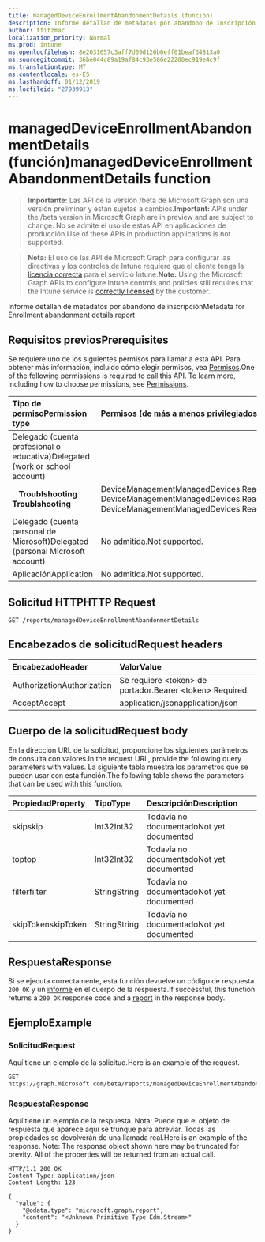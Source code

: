 ```yaml
---
title: managedDeviceEnrollmentAbandonmentDetails (función)
description: Informe detallan de metadatos por abandono de inscripción
author: tfitzmac
localization_priority: Normal
ms.prod: intune
ms.openlocfilehash: 8e2031657c3aff7d09d126b6eff01beaf34813a0
ms.sourcegitcommit: 36be044c89a19af84c93e586e22200ec919e4c9f
ms.translationtype: MT
ms.contentlocale: es-ES
ms.lasthandoff: 01/12/2019
ms.locfileid: "27939913"
---
```

# <a name="manageddeviceenrollmentabandonmentdetails-function"></a><span data-ttu-id="4efd2-103">managedDeviceEnrollmentAbandonmentDetails (función)</span><span class="sxs-lookup"><span data-stu-id="4efd2-103">managedDeviceEnrollmentAbandonmentDetails function</span></span>

> <span data-ttu-id="4efd2-104">**Importante:** Las API de la versión /beta de Microsoft Graph son una versión preliminar y están sujetas a cambios.</span><span class="sxs-lookup"><span data-stu-id="4efd2-104">**Important:** APIs under the /beta version in Microsoft Graph are in preview and are subject to change.</span></span> <span data-ttu-id="4efd2-105">No se admite el uso de estas API en aplicaciones de producción.</span><span class="sxs-lookup"><span data-stu-id="4efd2-105">Use of these APIs in production applications is not supported.</span></span>

> <span data-ttu-id="4efd2-106">**Nota:** El uso de las API de Microsoft Graph para configurar las directivas y los controles de Intune requiere que el cliente tenga la [licencia correcta](https://go.microsoft.com/fwlink/?linkid=839381) para el servicio Intune.</span><span class="sxs-lookup"><span data-stu-id="4efd2-106">**Note:** Using the Microsoft Graph APIs to configure Intune controls and policies still requires that the Intune service is [correctly licensed](https://go.microsoft.com/fwlink/?linkid=839381) by the customer.</span></span>

<span data-ttu-id="4efd2-107">Informe detallan de metadatos por abandono de inscripción</span><span class="sxs-lookup"><span data-stu-id="4efd2-107">Metadata for Enrollment abandonment details report</span></span>
## <a name="prerequisites"></a><span data-ttu-id="4efd2-108">Requisitos previos</span><span class="sxs-lookup"><span data-stu-id="4efd2-108">Prerequisites</span></span>
<span data-ttu-id="4efd2-p102">Se requiere uno de los siguientes permisos para llamar a esta API. Para obtener más información, incluido cómo elegir permisos, vea [Permisos](/graph/permissions-reference).</span><span class="sxs-lookup"><span data-stu-id="4efd2-p102">One of the following permissions is required to call this API. To learn more, including how to choose permissions, see [Permissions](/graph/permissions-reference).</span></span>

|<span data-ttu-id="4efd2-111">Tipo de permiso</span><span class="sxs-lookup"><span data-stu-id="4efd2-111">Permission type</span></span>|<span data-ttu-id="4efd2-112">Permisos (de más a menos privilegiados)</span><span class="sxs-lookup"><span data-stu-id="4efd2-112">Permissions (from most to least privileged)</span></span>|
|:---|:---|
|<span data-ttu-id="4efd2-113">Delegado (cuenta profesional o educativa)</span><span class="sxs-lookup"><span data-stu-id="4efd2-113">Delegated (work or school account)</span></span>||
| <span data-ttu-id="4efd2-114">&nbsp;&nbsp; **Troublshooting**</span><span class="sxs-lookup"><span data-stu-id="4efd2-114">&nbsp; &nbsp; **Troublshooting**</span></span> | <span data-ttu-id="4efd2-115">DeviceManagementManagedDevices.ReadWrite.All, DeviceManagementManagedDevices.Read.All</span><span class="sxs-lookup"><span data-stu-id="4efd2-115">DeviceManagementManagedDevices.ReadWrite.All, DeviceManagementManagedDevices.Read.All</span></span>|
|<span data-ttu-id="4efd2-116">Delegado (cuenta personal de Microsoft)</span><span class="sxs-lookup"><span data-stu-id="4efd2-116">Delegated (personal Microsoft account)</span></span>|<span data-ttu-id="4efd2-117">No admitida.</span><span class="sxs-lookup"><span data-stu-id="4efd2-117">Not supported.</span></span>|
|<span data-ttu-id="4efd2-118">Aplicación</span><span class="sxs-lookup"><span data-stu-id="4efd2-118">Application</span></span>|<span data-ttu-id="4efd2-119">No admitida.</span><span class="sxs-lookup"><span data-stu-id="4efd2-119">Not supported.</span></span>|

## <a name="http-request"></a><span data-ttu-id="4efd2-120">Solicitud HTTP</span><span class="sxs-lookup"><span data-stu-id="4efd2-120">HTTP Request</span></span>
<!-- {
  "blockType": "ignored"
}
-->
``` http
GET /reports/managedDeviceEnrollmentAbandonmentDetails
```

## <a name="request-headers"></a><span data-ttu-id="4efd2-121">Encabezados de solicitud</span><span class="sxs-lookup"><span data-stu-id="4efd2-121">Request headers</span></span>
|<span data-ttu-id="4efd2-122">Encabezado</span><span class="sxs-lookup"><span data-stu-id="4efd2-122">Header</span></span>|<span data-ttu-id="4efd2-123">Valor</span><span class="sxs-lookup"><span data-stu-id="4efd2-123">Value</span></span>|
|:---|:---|
|<span data-ttu-id="4efd2-124">Authorization</span><span class="sxs-lookup"><span data-stu-id="4efd2-124">Authorization</span></span>|<span data-ttu-id="4efd2-125">Se requiere &lt;token&gt; de portador.</span><span class="sxs-lookup"><span data-stu-id="4efd2-125">Bearer &lt;token&gt; Required.</span></span>|
|<span data-ttu-id="4efd2-126">Accept</span><span class="sxs-lookup"><span data-stu-id="4efd2-126">Accept</span></span>|<span data-ttu-id="4efd2-127">application/json</span><span class="sxs-lookup"><span data-stu-id="4efd2-127">application/json</span></span>|

## <a name="request-body"></a><span data-ttu-id="4efd2-128">Cuerpo de la solicitud</span><span class="sxs-lookup"><span data-stu-id="4efd2-128">Request body</span></span>
<span data-ttu-id="4efd2-129">En la dirección URL de la solicitud, proporcione los siguientes parámetros de consulta con valores.</span><span class="sxs-lookup"><span data-stu-id="4efd2-129">In the request URL, provide the following query parameters with values.</span></span>
<span data-ttu-id="4efd2-130">La siguiente tabla muestra los parámetros que se pueden usar con esta función.</span><span class="sxs-lookup"><span data-stu-id="4efd2-130">The following table shows the parameters that can be used with this function.</span></span>

|<span data-ttu-id="4efd2-131">Propiedad</span><span class="sxs-lookup"><span data-stu-id="4efd2-131">Property</span></span>|<span data-ttu-id="4efd2-132">Tipo</span><span class="sxs-lookup"><span data-stu-id="4efd2-132">Type</span></span>|<span data-ttu-id="4efd2-133">Descripción</span><span class="sxs-lookup"><span data-stu-id="4efd2-133">Description</span></span>|
|:---|:---|:---|
|<span data-ttu-id="4efd2-134">skip</span><span class="sxs-lookup"><span data-stu-id="4efd2-134">skip</span></span>|<span data-ttu-id="4efd2-135">Int32</span><span class="sxs-lookup"><span data-stu-id="4efd2-135">Int32</span></span>|<span data-ttu-id="4efd2-136">Todavía no documentado</span><span class="sxs-lookup"><span data-stu-id="4efd2-136">Not yet documented</span></span>|
|<span data-ttu-id="4efd2-137">top</span><span class="sxs-lookup"><span data-stu-id="4efd2-137">top</span></span>|<span data-ttu-id="4efd2-138">Int32</span><span class="sxs-lookup"><span data-stu-id="4efd2-138">Int32</span></span>|<span data-ttu-id="4efd2-139">Todavía no documentado</span><span class="sxs-lookup"><span data-stu-id="4efd2-139">Not yet documented</span></span>|
|<span data-ttu-id="4efd2-140">filter</span><span class="sxs-lookup"><span data-stu-id="4efd2-140">filter</span></span>|<span data-ttu-id="4efd2-141">String</span><span class="sxs-lookup"><span data-stu-id="4efd2-141">String</span></span>|<span data-ttu-id="4efd2-142">Todavía no documentado</span><span class="sxs-lookup"><span data-stu-id="4efd2-142">Not yet documented</span></span>|
|<span data-ttu-id="4efd2-143">skipToken</span><span class="sxs-lookup"><span data-stu-id="4efd2-143">skipToken</span></span>|<span data-ttu-id="4efd2-144">String</span><span class="sxs-lookup"><span data-stu-id="4efd2-144">String</span></span>|<span data-ttu-id="4efd2-145">Todavía no documentado</span><span class="sxs-lookup"><span data-stu-id="4efd2-145">Not yet documented</span></span>|



## <a name="response"></a><span data-ttu-id="4efd2-146">Respuesta</span><span class="sxs-lookup"><span data-stu-id="4efd2-146">Response</span></span>
<span data-ttu-id="4efd2-147">Si se ejecuta correctamente, esta función devuelve un código de respuesta `200 OK` y un [informe](../resources/intune-shared-report.md) en el cuerpo de la respuesta.</span><span class="sxs-lookup"><span data-stu-id="4efd2-147">If successful, this function returns a `200 OK` response code and a [report](../resources/intune-shared-report.md) in the response body.</span></span>

## <a name="example"></a><span data-ttu-id="4efd2-148">Ejemplo</span><span class="sxs-lookup"><span data-stu-id="4efd2-148">Example</span></span>
### <a name="request"></a><span data-ttu-id="4efd2-149">Solicitud</span><span class="sxs-lookup"><span data-stu-id="4efd2-149">Request</span></span>
<span data-ttu-id="4efd2-150">Aquí tiene un ejemplo de la solicitud.</span><span class="sxs-lookup"><span data-stu-id="4efd2-150">Here is an example of the request.</span></span>
``` http
GET https://graph.microsoft.com/beta/reports/managedDeviceEnrollmentAbandonmentDetails(skip=4,top=3,filter='parameterValue',skipToken='parameterValue')
```

### <a name="response"></a><span data-ttu-id="4efd2-151">Respuesta</span><span class="sxs-lookup"><span data-stu-id="4efd2-151">Response</span></span>
<span data-ttu-id="4efd2-p104">Aquí tiene un ejemplo de la respuesta. Nota: Puede que el objeto de respuesta que aparece aquí se trunque para abreviar. Todas las propiedades se devolverán de una llamada real.</span><span class="sxs-lookup"><span data-stu-id="4efd2-p104">Here is an example of the response. Note: The response object shown here may be truncated for brevity. All of the properties will be returned from an actual call.</span></span>
``` http
HTTP/1.1 200 OK
Content-Type: application/json
Content-Length: 123

{
  "value": {
    "@odata.type": "microsoft.graph.report",
    "content": "<Unknown Primitive Type Edm.Stream>"
  }
}
```





